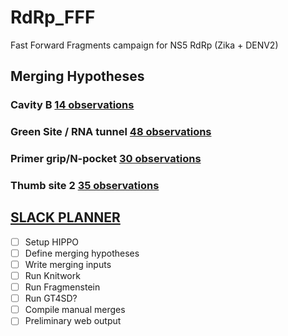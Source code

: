 # RdRp_FFF
Fast Forward Fragments campaign for NS5 RdRp (Zika + DENV2)

## Merging Hypotheses

### Cavity B [14 observations](https://fragalysis.diamond.ac.uk/viewer/react/projects/144/137)

### Green Site / RNA tunnel [48 observations](https://fragalysis.diamond.ac.uk/viewer/react/projects/140/133)

### Primer grip/N-pocket [30 observations](https://fragalysis.diamond.ac.uk/viewer/react/projects/141/134)

### Thumb site 2 [35 observations](https://fragalysis.diamond.ac.uk/viewer/react/projects/143/136)

## [SLACK PLANNER](https://xchem-workspace.slack.com/lists/T01MX6021AR/F07SNQ7N7QD)

- [ ] Setup HIPPO
- [ ] Define merging hypotheses
- [ ] Write merging inputs
- [ ] Run Knitwork
- [ ] Run Fragmenstein
- [ ] Run GT4SD?
- [ ] Compile manual merges
- [ ] Preliminary web output
